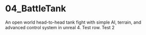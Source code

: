# 04_BattleTank
An open world head-to-head tank fight with simple AI, terrain, and advanced control system in unreal 4.
Test row.
Test 2
